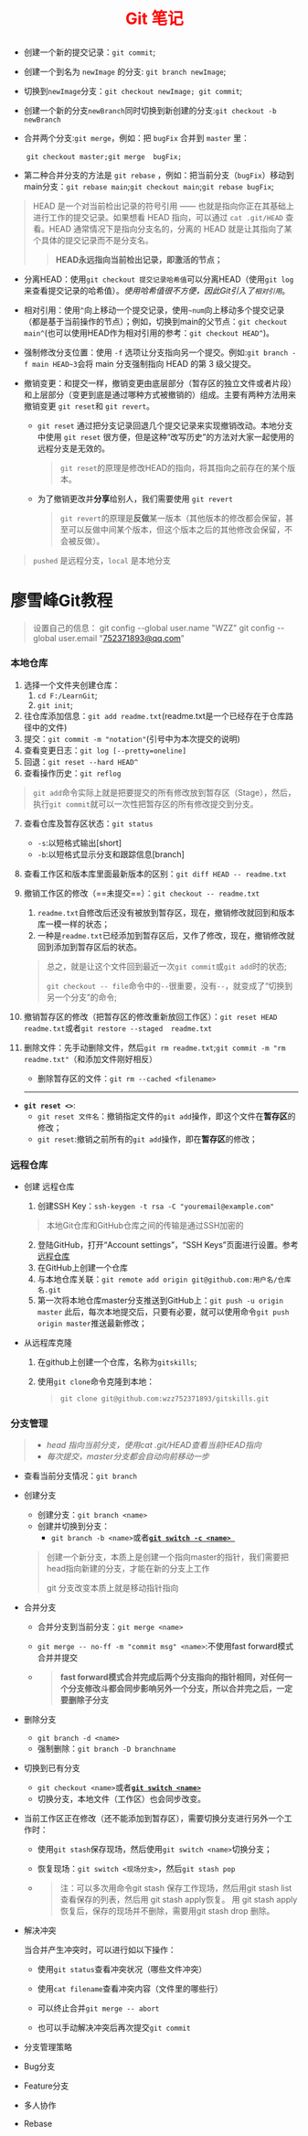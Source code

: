<h1 align ='center'> <span style='color:red'> Git 笔记 </span> </h1>

## 

- 创建一个新的提交记录：`git commit`;

- 创建一个到名为 `newImage` 的分支: `git branch newImage`;

- 切换到`newImage`分支：`git checkout newImage; git commit`;

- 创建一个新的分支`newBranch`同时切换到新创建的分支:`git checkout -b newBranch`

- 合并两个分支:`git merge`，例如：把 `bugFix` 合并到 `master` 里：

  ​											`git checkout master;git merge  bugFix;` 

- 第二种合并分支的方法是 `git rebase` ，例如：把当前分支（`bugFix`）移动到main分支：`git rebase main`;`git checkout main`;`git rebase bugFix`;

> HEAD 是一个对当前检出记录的符号引用 —— 也就是指向你正在其基础上进行工作的提交记录。如果想看 HEAD 指向，可以通过 `cat .git/HEAD` 查看。HEAD 通常情况下是指向分支名的，分离的 HEAD 就是让其指向了某个具体的提交记录而不是分支名。
>
> > **HEAD永远指向当前检出记录，即激活的节点；**

- 分离HEAD：使用`git checkout 提交记录哈希值`可以分离HEAD（使用`git log`来查看提交记录的哈希值）。*使用哈希值很不方便，因此Git引入了`相对引用`*。

- 相对引用：使用`^`向上移动一个提交记录，使用`~num`向上移动多个提交记录（都是基于当前操作的节点）；例如，切换到main的父节点：`git checkout main^`(也可以使用HEAD作为相对引用的参考：`git checkout HEAD^`)。

- 强制修改分支位置：使用 `-f` 选项让分支指向另一个提交。例如:`git branch -f main HEAD~3`会将 main 分支强制指向 HEAD 的第 3 级父提交。

- 撤销变更：和提交一样，撤销变更由底层部分（暂存区的独立文件或者片段）和上层部分（变更到底是通过哪种方式被撤销的）组成。主要有两种方法用来撤销变更 `git reset`和 `git revert`。

  - `git reset` 通过把分支记录回退几个提交记录来实现撤销改动。本地分支中使用 `git reset` 很方便，但是这种“改写历史”的方法对大家一起使用的远程分支是无效的。

    > `git reset`的原理是修改HEAD的指向，将其指向之前存在的某个版本。

  - 为了撤销更改并**分享**给别人，我们需要使用 `git revert`

    > `git revert`的原理是**反做**某一版本（其他版本的修改都会保留，甚至可以反做中间某个版本，但这个版本之后的其他修改会保留，不会被反做）。

> `pushed` 是远程分支，`local` 是本地分支





# 廖雪峰Git教程

> 设置自己的信息：
> git config --global user.name "WZZ"
> git config --global user.email "752371893@qq.com"

### 本地仓库

1. 选择一个文件夹创建仓库：
   1. `cd F:/LearnGit`; 
   2. `git init`;
2. 往仓库添加信息：`git add readme.txt`(readme.txt是一个已经存在于仓库路径中的文件)
3. 提交：`git commit -m "notation"`(引号中为本次提交的说明)
4. 查看变更日志：`git log [--pretty=oneline]`
5. 回退：`git reset --hard HEAD^`
6. 查看操作历史：`git reflog`

> `git add`命令实际上就是把要提交的所有修改放到暂存区（Stage），然后，执行`git commit`就可以一次性把暂存区的所有修改提交到分支。

7. 查看仓库及暂存区状态：`git status`

   + `-s`:以短格式输出[short]
   + `-b`:以短格式显示分支和跟踪信息[branch]

8. 查看工作区和版本库里面最新版本的区别：`git diff HEAD -- readme.txt`

9. 撤销工作区的修改（==未提交==）：`git checkout -- readme.txt`

   1. `readme.txt`自修改后还没有被放到暂存区，现在，撤销修改就回到和版本库一模一样的状态；
   2. 一种是`readme.txt`已经添加到暂存区后，又作了修改，现在，撤销修改就回到添加到暂存区后的状态。

   > 总之，就是让这个文件回到最近一次`git commit`或`git add`时的状态;
   >
   > `git checkout -- file`命令中的`--`很重要，没有`--`，就变成了“切换到另一个分支”的命令;

10. 撤销暂存区的修改（把暂存区的修改重新放回工作区）：`git reset HEAD readme.txt`或者`git restore --staged  readme.txt`

11. 删除文件：先手动删除文件，然后`git rm readme.txt`;`git commit -m "rm readme.txt"`（和添加文件刚好相反）

    + 删除暂存区的文件：`git rm --cached <filename>`

    ---

+ **`git reset <>`**:
  + `git reset 文件名`：撤销指定文件的`git add`操作，即这个文件在**暂存区**的修改；
  + `git reset`:撤销之前所有的`git add`操作，即在**暂存区**的修改；

### 远程仓库

+ 创建 远程仓库

  1. 创建SSH Key：`ssh-keygen -t rsa -C "youremail@example.com"`

  > 本地Git仓库和GitHub仓库之间的传输是通过SSH加密的

  2. 登陆GitHub，打开“Account settings”，“SSH Keys”页面进行设置。参考[远程仓库](https://www.liaoxuefeng.com/wiki/896043488029600/896954117292416 "廖雪峰")
  3. 在GitHub上创建一个仓库
  4. 与本地仓库关联：`git remote add origin git@github.com:用户名/仓库名.git`
  5. 第一次将本地仓库master分支推送到GitHub上：`git push -u origin master`
     此后，每次本地提交后，只要有必要，就可以使用命令`git push origin master`推送最新修改；

+ 从远程库克隆

  1. 在github上创建一个仓库，名称为`gitskills`;

  2. 使用`git clone`命令克隆到本地：

     >  `git clone git@github.com:wzz752371893/gitskills.git`

### 分支管理

> + *head 指向当前分支，使用cat .*git*/*HEAD查看*当前HEAD指向*
> + *每次提交，master分支都会自动向前移动一步*



+ 查看当前分支情况：`git branch`

+ 创建分支

  + 创建分支：`git branch <name>`
  + 创建并切换到分支：
    + `git branch -b <name>`或者<u>**`git switch -c <name> `**</u>

  > 创建一个新分支，本质上是创建一个指向master的指针，我们需要把head指向新建的分支，才能在新的分支上工作
  >
  > git 分支改变本质上就是移动指针指向

+ 合并分支

  + 合并<name>分支到当前分支：`git merge <name>`
  
  + `git merge -- no-ff -m "commit msg" <name>`:不使用fast forward模式合并并提交
  
  + > **fast forward模式合并完成后两个分支指向的指针相同，对任何一个分支修改斗都会同步影响另外一个分支，所以合并完之后，一定要删除子分支**
  
+ 删除分支

  + `git branch -d <name>`
  + 强制删除：`git branch -D branchname`
  
+ 切换到已有分支

  + `git checkout <name>`或者<u>**`git switch <name>`**</u>
  + 切换分支，本地文件（工作区）也会同步改变。
  
+ 当前工作区正在修改（还不能添加到暂存区），需要切换分支进行另外一个工作时：

  + 使用`git stash`保存现场，然后使用`git switch <name>`切换分支；

  + 恢复现场：`git switch <现场分支>`，然后`git stash pop`

  + > 注：可以多次用命令git stash 保存工作现场，然后用git stash list 查看保存的列表，然后用 git stash apply恢复。   用 git stash apply恢复后，保存的现场并不删除，需要用git stash drop 删除。


+ 解决冲突

   	当合并产生冲突时，可以进行如以下操作：

  + 使用`git status`查看冲突状况（哪些文件冲突）
  + 使用`cat filename`查看冲突内容（文件里的哪些行）


  + 可以终止合并`git merge -- abort`
  + 也可以手动解决冲突后再次提交`git commit`

+ 分支管理策略

+ Bug分支

+ Feature分支

+ 多人协作

+ Rebase







